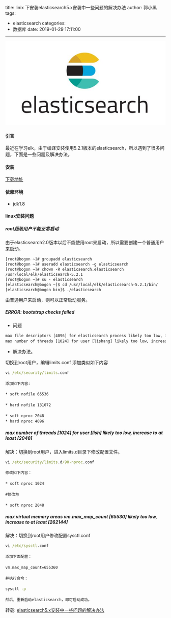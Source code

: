 title: linix 下安装elasticsearch5.x安装中一些问题的解决办法
author: 郭小黑
tags:
  - elasticsearch
categories:
  - 数据库
date: 2019-01-29 17:11:00
---



![](/images/elasticsearch.jpg)

#### 引言

最近在学习elk，由于编译安装使用5.2.1版本的elasticsearch，所以遇到了很多问题，下面是一些问题及解决办法。

<!--more-->

#### 安装

[下载地址](https://www.elastic.co/)


#### 依赖环境

- jdk1.8

#### linux安装问题

##### root超级用户不能正常启动

由于elasticsearch2.0版本以后不能使用root来启动，所以需要创建一个普通用户来启动。

```vim
[root@bogon ~]# groupadd elasticsearch
[root@bogon ~]# useradd elasticsearch -g elasticsearch
[root@bogon ~]# chown -R elasticsearch.elasticsearch /usr/local/elk/elasticsearch-5.2.1  
[root@bogon ~]# su - elasticsearch
[elasticsearch@bogon ~]$ cd /usr/local/elk/elasticsearch-5.2.1/bin/
[elasticsearch@bogon bin]$ ./elasticsearch
```

由普通用户来启动，则可以正常启动服务。


##### ERROR: bootstrap checks failed

- 问题
```cmd
max file descriptors [4096] for elasticsearch process likely too low, increase to at least [65536]
max number of threads [1024] for user [lishang] likely too low, increase to at least [2048]
```


- 解决办法。

切换到root用户，编辑limits.conf 添加类似如下内容

```cmd
vi /etc/security/limits.conf 

添加如下内容:

* soft nofile 65536

* hard nofile 131072

* soft nproc 2048
* hard nproc 4096
```

##### max number of threads [1024] for user [lish] likely too low, increase to at least [2048]

解决：切换到root用户，进入limits.d目录下修改配置文件。

```cmd
vi /etc/security/limits.d/90-nproc.conf 

修改如下内容：

* soft nproc 1024

#修改为

* soft nproc 2048
```


##### max virtual memory areas vm.max_map_count [65530] likely too low, increase to at least [262144]

解决：切换到root用户修改配置sysctl.conf

```cmd
vi /etc/sysctl.conf 

添加下面配置：

vm.max_map_count=655360

并执行命令：

sysctl -p

然后，重新启动elasticsearch，即可启动成功。
```

转载:
[elasticsearch5.x安装中一些问题的解决办法](https://blog.csdn.net/weini1111/article/details/60468068)





